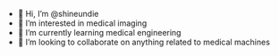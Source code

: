- 👋 Hi, I’m @shineundie
- 👀 I’m interested in medical imaging
- 🌱 I’m currently learning medical engineering
- 💞️ I’m looking to collaborate on anything related to medical machines

<!---
shineundie/shineundie is a ✨ special ✨ repository because its `README.md` (this file) appears on your GitHub profile.
You can click the Preview link to take a look at your changes.
--->
